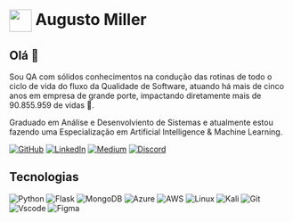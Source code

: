 <h1>
    <a href="https://www.dio.me/">
     <img align="center" width="40px" src="https://hermes.digitalinnovation.one/assets/diome/logo-minimized.png"></a>
    <span> Augusto Miller</span>
</h1>

## Olá 👋
Sou QA com sólidos conhecimentos na condução das rotinas de todo o ciclo de vida do fluxo da Qualidade de Software, atuando há mais de cinco anos em empresa de grande porte, impactando diretamente mais de 90.855.959 de vidas 🥰.

Graduado em Análise e Desenvolviento de Sistemas e atualmente estou fazendo uma Especialização em Artificial Intelligence & Machine Learning.

[![GitHub](https://img.shields.io/badge/Preview-000?style=for-the-badge&logo=github&logoColor=30A3DC)](https://github.com/augustomiller)
[![LinkedIn](https://img.shields.io/badge/LinkedIn-0077B5?style=for-the-badge&logo=linkedin&logoColor=white)](https://www.linkedin.com/in/augustomillerqa/)
[![Medium](https://img.shields.io/badge/-Medium-%23000000?style=for-the-badge&logo=medium&logoColor=white)](https://medium.com/@augustomiller)
[![Discord](https://img.shields.io/badge/Discord-7289DA?style=for-the-badge&logo=discord&logoColor=white)](https://discord.com/channels/@augustomiller_08122/)


## Tecnologias
![Python](https://img.shields.io/badge/python-3670A0?style=for-the-badge&logo=python&logoColor=ffdd54)
![Flask](https://img.shields.io/badge/flask-%23000.svg?style=for-the-badge&logo=flask&logoColor=white)
![MongoDB](https://img.shields.io/badge/MongoDB-%234ea94b.svg?style=for-the-badge&logo=mongodb&logoColor=white)
![Azure](https://img.shields.io/badge/Azure-blue?style=for-the-badge&logo=microsoft%20azure&logoColor=blue&labelColor=FFFFFF&link=https%3A%2F%2Fimages.app.goo.gl%2FK7PN1jYJd57x4q7A8)
![AWS](https://img.shields.io/badge/AWS-000.svg?style=for-the-badge&logo=amazon-aws&logoColor=white)
![Linux](https://img.shields.io/badge/Linux-000?style=for-the-badge&logo=linux&logoColor=FCC624)
![Kali](https://img.shields.io/badge/Kali-268BEE?style=for-the-badge&logo=kalilinux&logoColor=white)
![Git](https://img.shields.io/badge/GIT-E44C30?style=for-the-badge&logo=git&logoColor=white)
![Vscode](https://img.shields.io/badge/Vscode-007ACC?style=for-the-badge&logo=visual-studio-code&logoColor=white)
![Figma](https://img.shields.io/badge/Figma-696969?style=for-the-badge&logo=figma&logoColor=figma)
